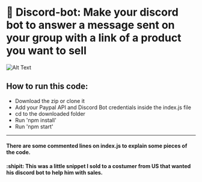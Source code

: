 # :robot: Discord-bot: Make your discord bot to answer a message sent on your group with a link of a product you want to sell

![Alt Text](https://media1.giphy.com/media/RlwexIl93DY83TP4ZA/giphy.gif)

## How to run this code: 
- Download the zip or clone it
- Add your Paypal API and Discord Bot credentials inside the index.js file
- cd to the downloaded folder
- Run 'npm install'
- Run 'npm start'
------------------------------------------------------------
#### There are some commented lines on index.js to explain some pieces of the code.
#### :shipit: This was a little snippet I sold to a costumer from US that wanted his discord bot to help him with sales.

